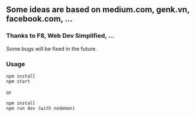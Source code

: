 ## Some ideas are based on medium.com, genk.vn, facebook.com, ...

### Thanks to F8, Web Dev Simplified, ...

Some bugs will be fixed in the future.

### Usage

```
npm install
npm start
```
or
```
npm install
npm run dev (with nodemon)
```
